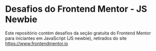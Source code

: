 # Desafios do Frontend Mentor - JS Newbie

Este repositório contém desafios da seção gratuita do Frontend Mentor para iniciantes em JavaScript (JS newbie), retirados do site https://www.frontendmentor.io
